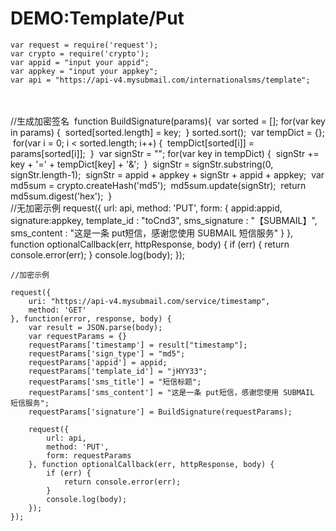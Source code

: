 # DEMO:Template/Put

	var request = require('request');
	var crypto = require('crypto');
	var appid = "input your appid";
	var appkey = "input your appkey";
	var api = "https://api-v4.mysubmail.com/internationalsms/template";


​    
​    
​    //生成加密签名
​    function BuildSignature(params){
​        var sorted = [];
​        for(var key in params) {
​            sorted[sorted.length] = key;
​        }
​        sorted.sort();
​        var tempDict = {};
​        for(var i = 0; i < sorted.length; i++) {
​            tempDict[sorted[i]] = params[sorted[i]];
​        }
​        var signStr = "";
​        for(var key in tempDict) {
​            signStr += key + '=' + tempDict[key] + '&amp;'; 
​        }
​        signStr = signStr.substring(0, signStr.length-1);
​        signStr = appid + appkey + signStr + appid + appkey; 
​        var md5sum = crypto.createHash('md5');
​        md5sum.update(signStr);
​        return md5sum.digest('hex');
​    }
​    
    //无加密示例
    request({
        url: api, 
        method: 'PUT',
        form: {
            appid:appid,
            signature:appkey,
            template_id : "toCnd3",
            sms_signature : "【SUBMAIL】",
            sms_content : "这是一条 put短信，感谢您使用 SUBMAIL 短信服务"
        }
    }, function optionalCallback(err, httpResponse, body) {
        if (err) {
            return console.error(err);
        }
        console.log(body);
    });
    
    //加密示例
    
    request({
        uri: "https://api-v4.mysubmail.com/service/timestamp",
        method: 'GET'
    }, function(error, response, body) {
        var result = JSON.parse(body);
        var requestParams = {}
        requestParams['timestamp'] = result["timestamp"];
        requestParams['sign_type'] = "md5";
        requestParams['appid'] = appid;
        requestParams['template_id'] = "jHYY33";
        requestParams['sms_title'] = "短信标题";
        requestParams['sms_content'] = "这是一条 put短信，感谢您使用 SUBMAIL 短信服务";
        requestParams['signature'] = BuildSignature(requestParams);
        
        request({
            url: api, 
            method: 'PUT',
            form: requestParams
        }, function optionalCallback(err, httpResponse, body) {
            if (err) {
                return console.error(err);
            }
            console.log(body);
        });
    });


​    